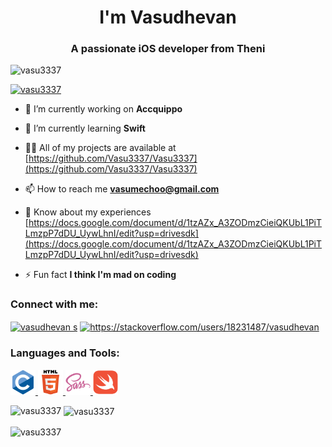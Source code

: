 <h1 align="center">I'm Vasudhevan</h1>
<h3 align="center">A passionate iOS developer from Theni</h3>

<p align="left"> <img src="https://komarev.com/ghpvc/?username=vasu3337&label=Profile%20views&color=0e75b6&style=flat" alt="vasu3337" /> </p>

<p align="left"> <a href="https://github.com/ryo-ma/github-profile-trophy"><img src="https://github-profile-trophy.vercel.app/?username=vasu3337" alt="vasu3337" /></a> </p>

- 🔭 I’m currently working on **Accquippo**

- 🌱 I’m currently learning **Swift**

- 👨‍💻 All of my projects are available at [https://github.com/Vasu3337/Vasu3337](https://github.com/Vasu3337/Vasu3337)

- 📫 How to reach me **vasumechoo@gmail.com**

- 📄 Know about my experiences [https://docs.google.com/document/d/1tzAZx_A3ZODmzCieiQKUbL1PiTLmzpP7dDU_UywLhnI/edit?usp=drivesdk](https://docs.google.com/document/d/1tzAZx_A3ZODmzCieiQKUbL1PiTLmzpP7dDU_UywLhnI/edit?usp=drivesdk)

- ⚡ Fun fact **I think I'm mad on coding**

<h3 align="left">Connect with me:</h3>
<p align="left">
<a href="https://linkedin.com/in/vasudhevan s" target="blank"><img align="center" src="https://raw.githubusercontent.com/rahuldkjain/github-profile-readme-generator/master/src/images/icons/Social/linked-in-alt.svg" alt="vasudhevan s" height="30" width="40" /></a>
<a href="https://stackoverflow.com/users/https://stackoverflow.com/users/18231487/vasudhevan" target="blank"><img align="center" src="https://raw.githubusercontent.com/rahuldkjain/github-profile-readme-generator/master/src/images/icons/Social/stack-overflow.svg" alt="https://stackoverflow.com/users/18231487/vasudhevan" height="30" width="40" /></a>
</p>

<h3 align="left">Languages and Tools:</h3>
<p align="left"> <a href="https://www.cprogramming.com/" target="_blank" rel="noreferrer"> <img src="https://raw.githubusercontent.com/devicons/devicon/master/icons/c/c-original.svg" alt="c" width="40" height="40"/> </a> <a href="https://www.w3.org/html/" target="_blank" rel="noreferrer"> <img src="https://raw.githubusercontent.com/devicons/devicon/master/icons/html5/html5-original-wordmark.svg" alt="html5" width="40" height="40"/> </a> <a href="https://sass-lang.com" target="_blank" rel="noreferrer"> <img src="https://raw.githubusercontent.com/devicons/devicon/master/icons/sass/sass-original.svg" alt="sass" width="40" height="40"/> </a> <a href="https://developer.apple.com/swift/" target="_blank" rel="noreferrer"> <img src="https://raw.githubusercontent.com/devicons/devicon/master/icons/swift/swift-original.svg" alt="swift" width="40" height="40"/> </a> </p>

<p><img align="left" src="https://github-readme-stats.vercel.app/api/top-langs?username=vasu3337&show_icons=true&locale=en&layout=compact" alt="vasu3337" /></p>

<p>&nbsp;<img align="center" src="https://github-readme-stats.vercel.app/api?username=vasu3337&show_icons=true&locale=en" alt="vasu3337" /></p>

<p><img align="center" src="https://github-readme-streak-stats.herokuapp.com/?user=vasu3337&" alt="vasu3337" /></p>

